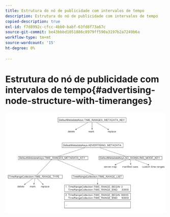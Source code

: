 ```yaml
---
title: Estrutura do nó de publicidade com intervalos de tempo
description: Estrutura do nó de publicidade com intervalos de tempo
copied-description: true
exl-id: f7d8992c-cfcc-4bb0-babf-63fd8f73a67c
source-git-commit: be43bbbd1051886c8979ff590a3197b2a7249b6a
workflow-type: tm+mt
source-wordcount: '15'
ht-degree: 0%

---
```


# Estrutura do nó de publicidade com intervalos de tempo{#advertising-node-structure-with-timeranges}

<!--<a id="fig_CD71214FBF8945729FC34CD2F0047EF8"></a>-->

![](assets/psdk_ad-node-structure_web.png)
